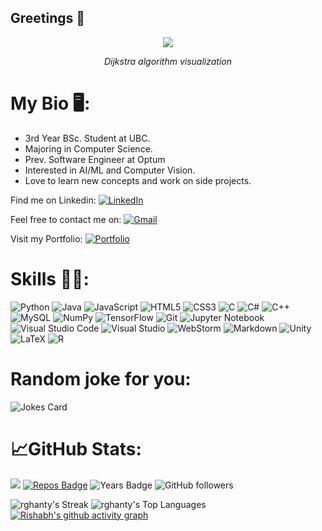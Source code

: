 ## Greetings 👋

<p align = "center"><img src = "https://github.com/rghanty/rghanty/assets/99227180/2dca89e6-e5e1-4e47-a954-428944db1860"></p>
<p align = "center"><i>Dijkstra algorithm visualization</i></p> 


# My Bio 🖥️:
 - 3rd Year BSc. Student at UBC.
 - Majoring in Computer Science.
 - Prev. Software Engineer at Optum
 - Interested in AI/ML and Computer Vision.
 - Love to learn new concepts and work on side projects.

Find me on Linkedin: [![LinkedIn](https://img.shields.io/badge/linkedin-%230077B5.svg?style=for-the-badge&logo=linkedin&logoColor=white)](https://www.linkedin.com/in/rishabh-ghanty-b1758a211/)

Feel free to contact me on: [![Gmail](https://img.shields.io/badge/Gmail-D14836?style=for-the-badge&logo=gmail&logoColor=white)](mailto:rishabhg260203@gmail.com)

Visit my Portfolio: [![Portfolio](https://img.shields.io/badge/Portfolio-%23000000.svg?style=for-the-badge&logo=firefox&logoColor=#FF7139)](https://rghanty.github.io/)


# Skills 👨‍💻:
![Python](https://img.shields.io/badge/python-3670A0?style=for-the-badge&logo=python&logoColor=ffdd54) 
![Java](https://img.shields.io/badge/java-%23ED8B00.svg?style=for-the-badge&logo=openjdk&logoColor=white)
![JavaScript](https://img.shields.io/badge/javascript-%23323330.svg?style=for-the-badge&logo=javascript&logoColor=%23F7DF1E)
![HTML5](https://img.shields.io/badge/html5-%23E34F26.svg?style=for-the-badge&logo=html5&logoColor=white)
![CSS3](https://img.shields.io/badge/css3-%231572B6.svg?style=for-the-badge&logo=css3&logoColor=white)
![C](https://img.shields.io/badge/c-%2300599C.svg?style=for-the-badge&logo=c&logoColor=white)
![C#](https://img.shields.io/badge/c%23-%23239120.svg?style=for-the-badge&logo=csharp&logoColor=white)
![C++](https://img.shields.io/badge/c++-%2300599C.svg?style=for-the-badge&logo=c%2B%2B&logoColor=white)
![MySQL](https://img.shields.io/badge/mysql-4479A1.svg?style=for-the-badge&logo=mysql&logoColor=white)
![NumPy](https://img.shields.io/badge/numpy-%23013243.svg?style=for-the-badge&logo=numpy&logoColor=white)
![TensorFlow](https://img.shields.io/badge/TensorFlow-%23FF6F00.svg?style=for-the-badge&logo=TensorFlow&logoColor=white)
![Git](https://img.shields.io/badge/git-%23F05033.svg?style=for-the-badge&logo=git&logoColor=white)
![Jupyter Notebook](https://img.shields.io/badge/jupyter-%23FA0F00.svg?style=for-the-badge&logo=jupyter&logoColor=white)
![Visual Studio Code](https://img.shields.io/badge/Visual%20Studio%20Code-0078d7.svg?style=for-the-badge&logo=visual-studio-code&logoColor=white)
![Visual Studio](https://img.shields.io/badge/Visual%20Studio-5C2D91.svg?style=for-the-badge&logo=visual-studio&logoColor=white)
![WebStorm](https://img.shields.io/badge/webstorm-143?style=for-the-badge&logo=webstorm&logoColor=white&color=black)
![Markdown](https://img.shields.io/badge/markdown-%23000000.svg?style=for-the-badge&logo=markdown&logoColor=white)
![Unity](https://img.shields.io/badge/unity-%23000000.svg?style=for-the-badge&logo=unity&logoColor=white)
![LaTeX](https://img.shields.io/badge/latex-%23008080.svg?style=for-the-badge&logo=latex&logoColor=white)
![R](https://img.shields.io/badge/r-%23276DC3.svg?style=for-the-badge&logo=r&logoColor=white)


# Random joke for you:
![Jokes Card](https://readme-jokes.vercel.app/api?hideBorder&theme=cobalt)


# 📈GitHub Stats:
![](https://komarev.com/ghpvc/?username=rghanty&color=blue&abbreviated=true)
[![Repos Badge](https://badges.pufler.dev/repos/rghanty)](https://github.com/rghanty?tab=repositories)
![Years Badge](https://badges.pufler.dev/years/rghanty)
![GitHub followers](https://img.shields.io/github/followers/rghanty)







![rghanty's Streak](https://github-readme-streak-stats.herokuapp.com/?user=rghanty&theme=algolia&hide_border=true)
![rghanty's Top Languages](https://github-readme-stats.vercel.app/api/top-langs/?username=rghanty&theme=algolia&show_icons=true&hide_border=true&layout=compact)
[![Rishabh's github activity graph](https://github-readme-activity-graph.vercel.app/graph?username=rghanty&bg_color=281f28&color=9588f1&line=ea1a44&point=876cea&area=true&hide_border=true)](https://github.com/rghanty/github-readme-activity-graph)
<!--
**rghanty/rghanty** is a ✨ _special_ ✨ repository because its `README.md` (this file) appears on your GitHub profile.

Here are some ideas to get you started:

- 🔭 I’m currently working on ...
- 🌱 I’m currently learning ...
- 👯 I’m looking to collaborate on ...
- 🤔 I’m looking for help with ...
- 💬 Ask me about ...
- 📫 How to reach me: ...
- 😄 Pronouns: ...
- ⚡ Fun fact: ...
-->

